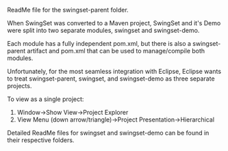 ReadMe file for the swingset-parent folder.

When SwingSet was converted to a Maven project, SwingSet and it's Demo
were split into two separate modules, swingset and swingset-demo.

Each module has a fully independent pom.xml, but there is also a
swingset-parent artifact and pom.xml that can be used to manage/compile both
modules.

Unfortunately, for the most seamless integration with Eclipse, Eclipse
wants to treat swingset-parent, swingset, and swingset-demo as three
separate projects.

To view as a single project:
 1. Window->Show View->Project Explorer
 2. View Menu (down arrow/triangle)->Project Presentation->Hierarchical
 
 Detailed ReadMe files for swingset and swingset-demo can be found in
 their respective folders.
